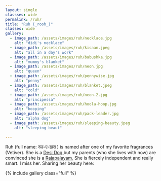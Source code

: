 ```yaml
---
layout: single
classses: wide
permalink: /ruh/
title: "Ruh (_rooh_)"
classes: wide
gallery:
  - image_path: /assets/images/ruh/necklace.jpg
    alt: "didi's necklace"
  - image_path: /assets/images/ruh/kisaan.jpeg
    alt: "all in a day's work" 
  - image_path: /assets/images/ruh/babushka.jpg
    alt: "mummy's blanket"    
  - image_path: /assets/images/ruh/neon.jpg
    alt: "queen" 
  - image_path: /assets/images/ruh/pennywise.jpg
    alt: "penny" 
  - image_path: /assets/images/ruh/blanket.jpeg
    alt: "cold" 
  - image_path: /assets/images/ruh/neon-2.jpg
    alt: "principessa" 
  - image_path: /assets/images/ruh/hoola-hoop.jpg
    alt: "hooping" 
  - image_path: /assets/images/ruh/pack-leader.jpg
    alt: "alpha dog"
  - image_path: /assets/images/ruh/sleeping-beauty.jpeg
    alt: "sleeping beaut"  
 
---
```

Ruh (full name: रूह-ए-ख़स ) is named after one of my favorite fragrances (Vetiver). She is a <a href = "https://en.wikipedia.org/wiki/Indian_pariah_dog">Desi Dog </a> but my parents (who she lives with now) are convinced she is a <a href = "https://en.wikipedia.org/wiki/Rajapalayam_dog">Rajapalayam.</a> She is fiercely independent and really smart. I miss her. Sharing her beauty here: 

{% include gallery class="full" %}


